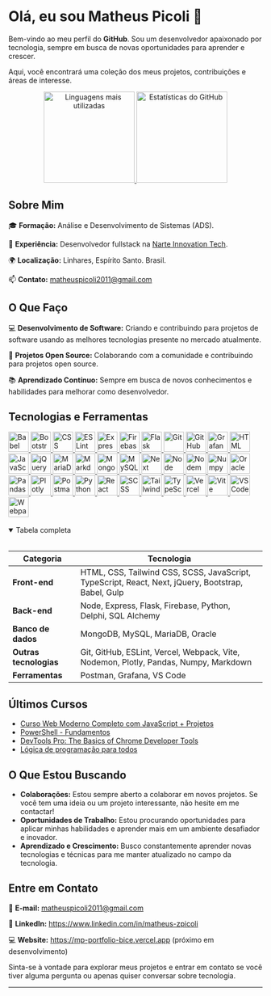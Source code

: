 # Olá, eu sou Matheus Picoli 👋

Bem-vindo ao meu perfil do **GitHub**. Sou um desenvolvedor apaixonado por tecnologia, sempre em busca de novas oportunidades para aprender e crescer.

Aqui, você encontrará uma coleção dos meus projetos, contribuições e áreas de interesse.

<div align="center">
  	<a href="https://github.com/matheuszpicoli">
		<img height="180em" src="https://github-readme-stats.vercel.app/api/top-langs/?username=matheuszpicoli&layout=compact&langs_count=7&theme=react&hide_border=true&include_all_commits=true" alt="Linguagens mais utilizadas" title="Linguagens mais utilizadas" />
		<img height="180em" src="https://github-readme-stats.vercel.app/api?username=matheuszpicoli&show_icons=true&theme=react&count_private=true&hide_border=true&include_all_commits=true" alt="Estatísticas do GitHub" title="Estatísticas do GitHub" />
 	 </a>
</div>


## Sobre Mim

🎓 **Formação:** Análise e Desenvolvimento de Sistemas (ADS).

💼 **Experiência:** Desenvolvedor fullstack na [Narte Innovation Tech](https://www.narte.com.br/).

🌍 **Localização:** Linhares, Espírito Santo. Brasil.

📫 **Contato:** matheuspicoli2011@gmail.com

## O Que Faço

💻 **Desenvolvimento de Software:** Criando e contribuindo para projetos de software usando as melhores tecnologias presente no mercado atualmente.

🚀 **Projetos Open Source:** Colaborando com a comunidade e contribuindo para projetos open source.

📚 **Aprendizado Contínuo:** Sempre em busca de novos conhecimentos e habilidades para melhorar como desenvolvedor.

## Tecnologias e Ferramentas

<a href="https://github.com/matheuszpicoli">
	<img src="https://cdn.jsdelivr.net/gh/devicons/devicon/icons/babel/babel-original.svg" width="40" alt="Babel" title="Babel" />
	<img src="https://cdn.jsdelivr.net/gh/devicons/devicon/icons/bootstrap/bootstrap-original.svg" width="40" alt="Bootstrap" title="Bootstrap" />
	<img src="https://cdn.jsdelivr.net/gh/devicons/devicon/icons/css3/css3-original.svg" width="40" alt="CSS" title="CSS" />
	<img src="https://cdn.jsdelivr.net/gh/devicons/devicon/icons/eslint/eslint-original.svg" width="40" alt="ESLint" title="ESLint" />
	<img src="https://cdn.jsdelivr.net/gh/devicons/devicon/icons/express/express-original.svg" width="40" alt="Express" title="Express" />
	<img src="https://cdn.jsdelivr.net/gh/devicons/devicon/icons/firebase/firebase-original.svg" width="40" alt="Firebase" title="Firebase" />
	<img src="https://cdn.jsdelivr.net/gh/devicons/devicon/icons/flask/flask-original.svg" width="40" alt="Flask" title="Flask" />
	<img src="https://cdn.jsdelivr.net/gh/devicons/devicon/icons/git/git-original.svg" width="40" alt="Git" title="Git" />
	<img src="https://cdn.jsdelivr.net/gh/devicons/devicon/icons/github/github-original.svg" width="40" alt="GitHub" title="GitHub" />
	<img src="https://cdn.jsdelivr.net/gh/devicons/devicon/icons/grafana/grafana-original.svg" width="40" alt="Grafana" title="Grafana" />
	<img src="https://cdn.jsdelivr.net/gh/devicons/devicon/icons/html5/html5-original.svg" width="40" alt="HTML" title="HTML" />
	<img src="https://cdn.jsdelivr.net/gh/devicons/devicon/icons/javascript/javascript-original.svg" width="40" alt="JavaScript" title="JavaScript" />
	<img src="https://cdn.jsdelivr.net/gh/devicons/devicon/icons/jquery/jquery-original.svg" width="40" alt="jQuery" title="jQuery" />
	<img src="https://cdn.jsdelivr.net/gh/devicons/devicon/icons/mariadb/mariadb-original.svg" width="40" alt="MariaDB" title="MariaDB" />
	<img src="https://cdn.jsdelivr.net/gh/devicons/devicon/icons/markdown/markdown-original.svg" width="40" alt="Markdown" title="Markdown" />
	<img src="https://cdn.jsdelivr.net/gh/devicons/devicon/icons/mongodb/mongodb-original.svg" width="40" alt="MongoDB" title="MongoDB" />
	<img src="https://cdn.jsdelivr.net/gh/devicons/devicon/icons/mysql/mysql-original.svg" width="40" alt="MySQL" title="MySQL" />
	<img src="https://cdn.jsdelivr.net/gh/devicons/devicon/icons/nextjs/nextjs-original.svg" width="40" alt="Next" title="Next" />
	<img src="https://cdn.jsdelivr.net/gh/devicons/devicon/icons/nodejs/nodejs-original.svg" width="40" alt="Node" title="Node" />
	<img src="https://cdn.jsdelivr.net/gh/devicons/devicon/icons/nodemon/nodemon-original.svg" width="40" alt="Nodemon" title="Nodemon" />
	<img src="https://cdn.jsdelivr.net/gh/devicons/devicon/icons/numpy/numpy-original.svg" width="40" alt="Numpy" title="Numpy" />
	<img src="https://cdn.jsdelivr.net/gh/devicons/devicon/icons/oracle/oracle-original.svg" width="40" alt="Oracle" title="Oracle" />
	<img src="https://cdn.jsdelivr.net/gh/devicons/devicon/icons/pandas/pandas-original.svg" width="40" alt="Pandas" title="Pandas" />
	<img src="https://cdn.jsdelivr.net/gh/devicons/devicon/icons/plotly/plotly-original.svg" width="40" alt="Plotly" title="Plotly" />
	<img src="https://cdn.jsdelivr.net/gh/devicons/devicon/icons/postman/postman-original.svg" width="40" alt="Postman" title="Postman" />
	<img src="https://cdn.jsdelivr.net/gh/devicons/devicon/icons/python/python-original.svg" width="40" alt="Python" title="Python" />
	<img src="https://cdn.jsdelivr.net/gh/devicons/devicon/icons/react/react-original.svg" width="40" alt="React" title="React" />
	<img src="https://cdn.jsdelivr.net/gh/devicons/devicon/icons/sass/sass-original.svg" width="40" alt="SCSS" title="SCSS" />
	<img src="https://cdn.jsdelivr.net/gh/devicons/devicon/icons/tailwindcss/tailwindcss-original.svg" width="40" alt="Tailwind CSS" title="Tailwind CSS" />
	<img src="https://cdn.jsdelivr.net/gh/devicons/devicon/icons/typescript/typescript-original.svg" width="40" alt="TypeScript" title="TypeScript" />
	<img src="https://cdn.jsdelivr.net/gh/devicons/devicon/icons/vercel/vercel-original.svg" width="40" alt="Vercel" title="Vercel" />
	<img src="https://cdn.jsdelivr.net/gh/devicons/devicon/icons/vite/vite-original.svg" width="40" alt="Vite" title="Vite" />
	<img src="https://cdn.jsdelivr.net/gh/devicons/devicon/icons/vscode/vscode-original.svg" width="40" alt="VS Code" title="VS Code" />
	<img src="https://cdn.jsdelivr.net/gh/devicons/devicon/icons/webpack/webpack-original.svg" width="40" alt="Webpack" title="Webpack" />
</a>
<div>‎ </div>
<details open>
<summary>Tabela completa</summary>
<div>‎ </div>
	
| Categoria              | Tecnologia                                                                                             |
| ---------------------- | ------------------------------------------------------------------------------------------------------ |
| **Front-end**          | HTML, CSS, Tailwind CSS, SCSS, JavaScript, TypeScript, React, Next, jQuery, Bootstrap, Babel, Gulp     |
| **Back-end**           | Node, Express, Flask, Firebase, Python, Delphi, SQL Alchemy                                            |
| **Banco de dados**     | MongoDB, MySQL, MariaDB, Oracle                                                                        |
| **Outras tecnologias** | Git, GitHub, ESLint, Vercel, Webpack, Vite, Nodemon, Plotly, Pandas, Numpy, Markdown                   |
| **Ferramentas**        | Postman, Grafana, VS Code                                                                              |

</details>

## Últimos Cursos
- [Curso Web Moderno Completo com JavaScript + Projetos](https://www.udemy.com/course/curso-web/?couponCode=ST11MT91624B)
- [PowerShell - Fundamentos](https://www.youtube.com/playlist?list=PLO_mlVzHgDw3EIKrT5rma_rmC4Lcc7ihT)
- [DevTools Pro: The Basics of Chrome Developer Tools](https://www.udemy.com/course/devtools-2017-the-basics-of-chrome-developer-tools/)
- [Lógica de programação para todos](https://www.udemy.com/course/logica-de-programacao-para-todos/)

## O Que Estou Buscando

- **Colaborações:** Estou sempre aberto a colaborar em novos projetos. Se você tem uma ideia ou um projeto interessante, não hesite em me contactar!
- **Oportunidades de Trabalho:** Estou procurando oportunidades para aplicar minhas habilidades e aprender mais em um ambiente desafiador e inovador.
- **Aprendizado e Crescimento:** Busco constantemente aprender novas tecnologias e técnicas para me manter atualizado no campo da tecnologia.

## Entre em Contato


📩 **E-mail:** matheuspicoli2011@gmail.com

💼 **LinkedIn:** https://www.linkedin.com/in/matheus-zpicoli

💻 **Website:**  https://mp-portfolio-bice.vercel.app (próximo em desenvolvimento)

Sinta-se à vontade para explorar meus projetos e entrar em contato se você tiver alguma pergunta ou apenas quiser conversar sobre tecnologia.
****
